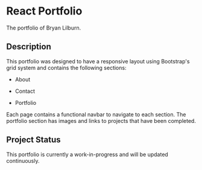 # React Portfolio

The portfolio of Bryan Lilburn.

## Description

This portfolio was designed to have a responsive layout using Bootstrap's grid system and contains the following sections:

* About

* Contact

* Portfolio

Each page contains a functional navbar to navigate to each section. The portfolio section has images and links to projects that have been completed.

## Project Status

This portfolio is currently a work-in-progress and will be updated continuously. 